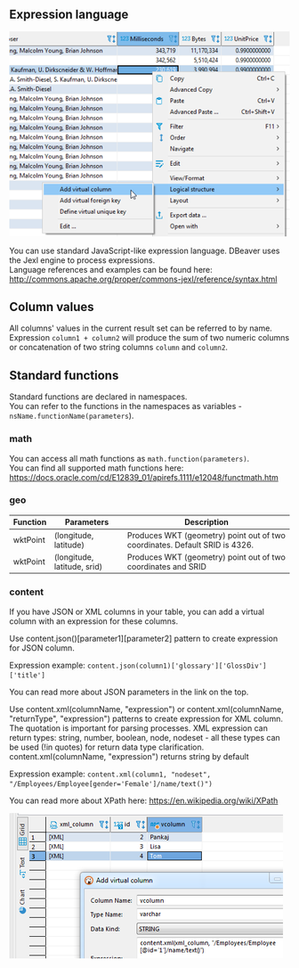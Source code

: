 ## Expression language

![](images/ug/grid_virtual_column_create.png)

You can use standard JavaScript-like expression language. DBeaver uses the Jexl engine to process expressions.  
Language references and examples can be found here: http://commons.apache.org/proper/commons-jexl/reference/syntax.html

## Column values

All columns' values in the current result set can be referred to by name.
Expression `column1 + column2` will produce the sum of two numeric columns or concatenation of two string columns `column` and `column2`.

## Standard functions

Standard functions are declared in namespaces.  
You can refer to the functions in the namespaces as variables - `nsName.functionName(parameters`).

### math

You can access all math functions as `math.function(parameters)`.  
You can find all supported math functions here: https://docs.oracle.com/cd/E12839_01/apirefs.1111/e12048/functmath.htm

### geo

Function | Parameters | Description
---|---|---
wktPoint|(longitude, latitude)|Produces WKT (geometry) point out of two coordinates. Default SRID is 4326.
wktPoint|(longitude, latitude, srid)|Produces WKT (geometry) point out of two coordinates and SRID

### content

If you have JSON or XML columns in your table, you can add a virtual column with an expression for these columns.

Use content.json(<columnName>)[parameter1][parameter2] pattern to create expression for JSON column.

Expression example: `content.json(column1)['glossary']['GlossDiv']['title']`

You can read more about JSON parameters in the link on the top. 

Use content.xml(columnName, "expression") or content.xml(columnName, "returnType", "expression") patterns to create expression for XML column.
The quotation is important for parsing processes.
XML expression can return types: string, number, boolean, node, nodeset - all these types can be used (!in quotes) for return data type clarification. content.xml(columnName, "expression") returns string by default

Expression example: `content.xml(column1, "nodeset", "/Employees/Employee[gender='Female']/name/text()")`

You can read more about XPath here: https://en.wikipedia.org/wiki/XPath

![](images/ug/grid_virtual_column_expression.png)